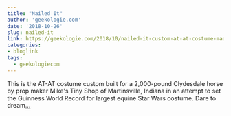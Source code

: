 ```yaml
---
title: "Nailed It"
author: 'geekologie.com'
date: '2018-10-26'
slug: nailed-it
link: https://geekologie.com/2018/10/nailed-it-custom-at-at-costume-made-for.php
categories:
- bloglink
tags:
  - geekologiecom
---
```


This is the AT-AT costume custom built for a 2,000-pound Clydesdale horse by prop maker Mike's Tiny Shop of Martinsville, Indiana in an attempt to set the Guinness World Record for largest equine Star Wars costume. Dare to dream[... <i class="fas fa-external-link-alt"></i>](https://geekologie.com/2018/10/nailed-it-custom-at-at-costume-made-for.php)

